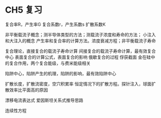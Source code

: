 # CH5 复习

复合率R，产生率G
复合系数r，产生系数s
扩散系数K

非平衡载流子概念；测半导体类型的方法；测载流子浓度和寿命的方法；
小注入和大注入的概念
产生率和复合率的计算方法。浓度衰减方程；非平衡载流子寿命

复合理论，直接复合的载流子寿命计算
间接复合的载流子寿命计算，最有效复合中心
表面复合的计算公式，表面复合的影响
俄歇复合的过程
俘获截面
金在硅中的复合作用，两个复合能级，与费米能级相关

陷阱中心，陷阱产生的机理，陷阱的影响，最有效陷阱中心

扩散长度，扩散流密度，空穴积累率
恒定情况下的扩散方程。探针注入，球面扩散效率比平面高的原因


漂移电流表达式
爱因斯坦关系式推导思路

连续性方程
